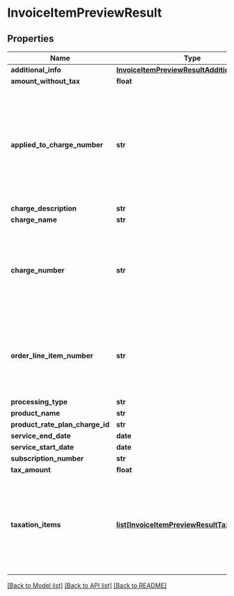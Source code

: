 # InvoiceItemPreviewResult

## Properties
Name | Type | Description | Notes
------------ | ------------- | ------------- | -------------
**additional_info** | [**InvoiceItemPreviewResultAdditionalInfo**](InvoiceItemPreviewResultAdditionalInfo.md) |  | [optional] 
**amount_without_tax** | **float** |  | [optional] 
**applied_to_charge_number** | **str** | Available when the chargeNumber of the charge that discount applies to was specified in the request or when the order is amending an existing subscription. | [optional] 
**charge_description** | **str** |  | [optional] 
**charge_name** | **str** |  | [optional] 
**charge_number** | **str** | Available when the chargeNumber was specified in the request or when the order is amending an existing subscription. | [optional] 
**order_line_item_number** | **str** | A sequential number auto-assigned for each of order line items in a order, used as an index, for example, \&quot;1\&quot;. | [optional] 
**processing_type** | **str** |  | [optional] 
**product_name** | **str** |  | [optional] 
**product_rate_plan_charge_id** | **str** |  | [optional] 
**service_end_date** | **date** |  | [optional] 
**service_start_date** | **date** |  | [optional] 
**subscription_number** | **str** |  | [optional] 
**tax_amount** | **float** |  | [optional] 
**taxation_items** | [**list[InvoiceItemPreviewResultTaxationItems]**](InvoiceItemPreviewResultTaxationItems.md) | List of taxation items.  **Note**: This field is only available if you set the &#x60;zuora-version&#x60; request header to &#x60;309.0&#x60; or later.  | [optional] 

[[Back to Model list]](../README.md#documentation-for-models) [[Back to API list]](../README.md#documentation-for-api-endpoints) [[Back to README]](../README.md)



